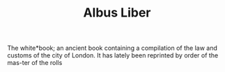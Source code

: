 ---
title: Albus Liber
letter: A
permalink: "/definitions/albus-liber.html"
body: The white*book; an ancient book containing a compilation of the law and customs
  of the city of London. It has lately been reprinted by order of the mas-ter of the
  rolls
published_at: '2018-07-07'
source: Black's Law Dictionary
layout: post
---